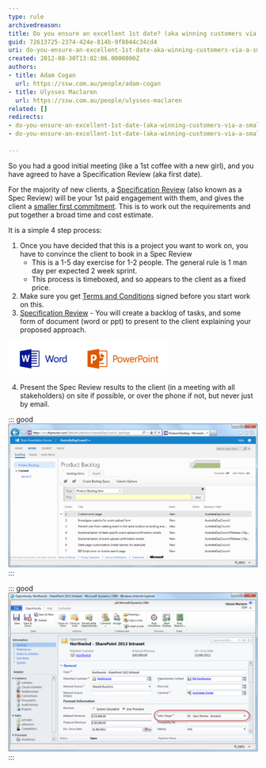```yaml
---
type: rule
archivedreason: 
title: Do you ensure an excellent 1st date? (aka winning customers via a smaller "Specification Review")
guid: 72613725-2374-424e-814b-9f8044c34cd4
uri: do-you-ensure-an-excellent-1st-date-aka-winning-customers-via-a-smaller-specification-review
created: 2012-08-30T13:02:06.0000000Z
authors:
- title: Adam Cogan
  url: https://ssw.com.au/people/adam-cogan
- title: Ulysses Maclaren
  url: https://ssw.com.au/people/ulysses-maclaren
related: []
redirects:
- do-you-ensure-an-excellent-1st-date-(aka-winning-customers-via-a-smaller-＂specification-review＂)
- do-you-ensure-an-excellent-1st-date-(aka-winning-customers-via-a-smaller-specification-review)

---
```


So you had a good initial meeting (like a 1st coffee with a new girl), and you have agreed to have a Specification Review (aka first date).

For the majority of new clients, a [Specification Review](/spec-do-you-conduct-a-specification-review-%28ask-for-a-coffee-not-a-marriage%29) (also known as a Spec Review) will be your 1st paid engagement with them, and gives the client a [smaller first commitment](/Pages/Aim-for-an-advancement-rather-than-a-continuance.aspx). This is to work out the requirements and put together a broad time and cost estimate.

It is a simple 4 step process:

<!--endintro-->

1. Once you have decided that this is a project you want to work on, you have to convince the client to book in a Spec Review
    * This is a 1-5 day exercise for 1-2 people. The general rule is 1 man day per expected 2 week sprint.
    * This process is timeboxed, and so appears to the client as a fixed price.
2. Make sure you get [Terms and Conditions](http://www.ssw.com.au/ssw/standards/forms/ConsultingOrderTermsConditions.aspx) signed before you start work on this.
3. [Specification Review](/rules) - You will create a backlog of tasks, and some form of document (word or ppt) to present to the client explaining your proposed approach.

![](ms-ppt-word-logos.jpg)  

4. Present the Spec Review results to the client (in a meeting with all stakeholders) on site if possible, or over the phone if not, but never just by email.



::: good  
![Figure: Good Example - The backlog is constructed during the Spec Review](ProductBacklog.jpg)  
:::


::: good  
![Figure: Good Example - CRM Record showing the sales stage of the Opportunity after the Spec Review has been booked](CRMOpportunitySalesStage.jpg)  
:::
